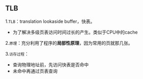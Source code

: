 ## TLB

1.`TLB`：translation lookaside buffer，快表。

- 为了解决多级页表访问时间过长的产生。类似于CPU中的cache

2.`原理`：充分利用了程序的**局部性原理**，因为常用的页就那几张。

3.`访存过程`：

- 查询物理地址前，先访问快表是否命中
- 未命中再通过页表查询

